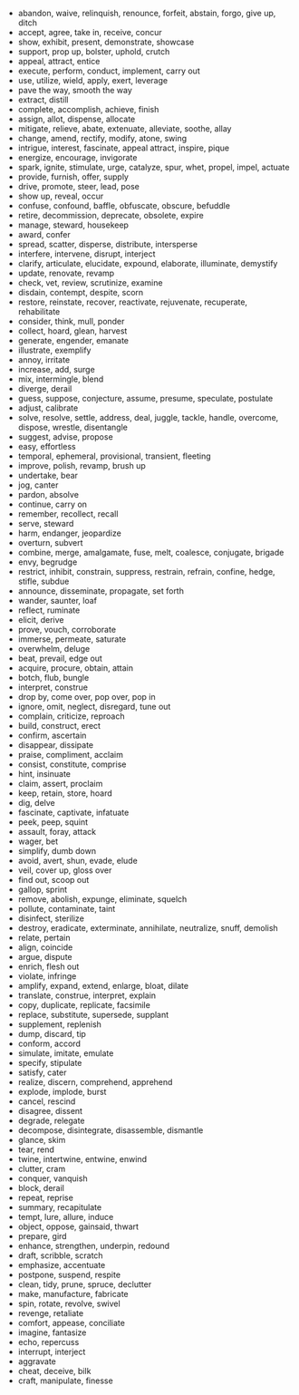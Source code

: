 
- abandon, waive, relinquish, renounce, forfeit, abstain, forgo, give up, ditch
- accept, agree, take in, receive, concur
- show, exhibit, present, demonstrate, showcase
- support, prop up, bolster, uphold, crutch
- appeal, attract, entice
- execute, perform, conduct, implement, carry out
- use, utilize, wield, apply, exert, leverage
- pave the way, smooth the way
- extract, distill
- complete, accomplish, achieve, finish
- assign, allot, dispense, allocate
- mitigate, relieve, abate, extenuate, alleviate, soothe, allay
- change, amend, rectify, modify, atone, swing
- intrigue, interest, fascinate, appeal attract, inspire, pique
- energize, encourage, invigorate
- spark, ignite, stimulate, urge, catalyze, spur, whet, propel, impel, actuate
- provide, furnish, offer, supply
- drive, promote, steer, lead, pose
- show up, reveal, occur
- confuse, confound, baffle, obfuscate, obscure, befuddle
- retire, decommission, deprecate, obsolete, expire
- manage, steward, housekeep
- award, confer
- spread, scatter, disperse, distribute, intersperse
- interfere, intervene, disrupt, interject
- clarify, articulate, elucidate, expound, elaborate, illuminate, demystify
- update, renovate, revamp
- check, vet, review, scrutinize, examine
- disdain, contempt, despite, scorn
- restore, reinstate, recover, reactivate, rejuvenate, recuperate, rehabilitate
- consider, think, mull, ponder
- collect, hoard, glean, harvest
- generate, engender, emanate
- illustrate, exemplify
- annoy, irritate
- increase, add, surge
- mix, intermingle, blend
- diverge, derail
- guess, suppose, conjecture, assume, presume, speculate, postulate
- adjust, calibrate
- solve, resolve, settle, address, deal, juggle, tackle, handle, overcome, dispose, wrestle, disentangle
- suggest, advise, propose
- easy, effortless
- temporal, ephemeral, provisional, transient, fleeting
- improve, polish, revamp, brush up
- undertake, bear
- jog, canter
- pardon, absolve
- continue, carry on
- remember, recollect, recall
- serve, steward
- harm, endanger, jeopardize
- overturn, subvert
- combine, merge, amalgamate, fuse, melt, coalesce, conjugate, brigade
- envy, begrudge
- restrict, inhibit, constrain, suppress, restrain, refrain, confine, hedge, stifle, subdue
- announce, disseminate, propagate, set forth
- wander, saunter, loaf
- reflect, ruminate
- elicit, derive
- prove, vouch, corroborate
- immerse, permeate, saturate
- overwhelm, deluge
- beat, prevail, edge out
- acquire, procure, obtain, attain
- botch, flub, bungle
- interpret, construe
- drop by, come over, pop over, pop in
- ignore, omit, neglect, disregard, tune out
- complain, criticize, reproach
- build, construct, erect
- confirm, ascertain
- disappear, dissipate
- praise, compliment, acclaim
- consist, constitute, comprise
- hint, insinuate
- claim, assert, proclaim
- keep, retain, store, hoard
- dig, delve
- fascinate, captivate, infatuate
- peek, peep, squint
- assault, foray, attack
- wager, bet
- simplify, dumb down
- avoid, avert, shun, evade, elude
- veil, cover up, gloss over
- find out, scoop out
- gallop, sprint
- remove, abolish, expunge, eliminate, squelch
- pollute, contaminate, taint
- disinfect, sterilize
- destroy, eradicate, exterminate, annihilate, neutralize, snuff, demolish
- relate, pertain
- align, coincide
- argue, dispute
- enrich, flesh out
- violate, infringe
- amplify, expand, extend, enlarge, bloat, dilate
- translate, construe, interpret, explain
- copy, duplicate, replicate, facsimile
- replace, substitute, supersede, supplant
- supplement, replenish
- dump, discard, tip
- conform, accord
- simulate, imitate, emulate
- specify, stipulate
- satisfy, cater
- realize, discern, comprehend, apprehend
- explode, implode, burst
- cancel, rescind
- disagree, dissent
- degrade, relegate
- decompose, disintegrate, disassemble, dismantle
- glance, skim
- tear, rend
- twine, intertwine, entwine, enwind
- clutter, cram
- conquer, vanquish
- block, derail
- repeat, reprise
- summary, recapitulate
- tempt, lure, allure, induce
- object, oppose, gainsaid, thwart
- prepare, gird
- enhance, strengthen, underpin, redound
- draft, scribble, scratch
- emphasize, accentuate
- postpone, suspend, respite
- clean, tidy, prune, spruce, declutter
- make, manufacture, fabricate
- spin, rotate, revolve, swivel
- revenge, retaliate
- comfort, appease, conciliate
- imagine, fantasize
- echo, repercuss
- interrupt, interject
- aggravate
- cheat, deceive, bilk
- craft, manipulate, finesse
